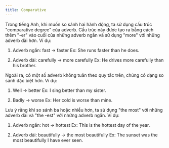 ```yaml
---
title: Comparative
---
```


Trong tiếng Anh, khi muốn so sánh hai hành động, ta sử dụng cấu trúc "comparative degree" của adverb. Cấu trúc này được tạo ra bằng cách thêm "-er" vào cuối của những adverb ngắn và sử dụng "more" với những adverb dài hơn. Ví dụ:

1. Adverb ngắn: fast → faster
   Ex: She runs faster than he does.

2. Adverb dài: carefully → more carefully
   Ex: He drives more carefully than his brother.

Ngoài ra, có một số adverb không tuân theo quy tắc trên, chúng có dạng so sánh đặc biệt hơn. Ví dụ:

1. Well → better
   Ex: I sing better than my sister.

2. Badly → worse
   Ex: Her cold is worse than mine.

Lưu ý rằng khi so sánh ba hoặc nhiều hơn, ta sử dụng "the most" với những adverb dài và "the -est" với những adverb ngắn. Ví dụ:

1. Adverb ngắn: hot → hottest
   Ex: This is the hottest day of the year.

2. Adverb dài: beautifully → the most beautifully
   Ex: The sunset was the most beautifully I have ever seen.
